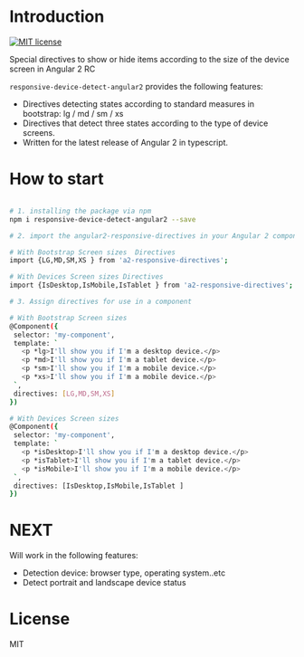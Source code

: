 # Introduction
[![MIT license](http://img.shields.io/badge/license-MIT-brightgreen.svg)](http://opensource.org/licenses/MIT)

Special directives to show or hide items according to the size of the device screen in Angular 2 RC

`responsive-device-detect-angular2` provides the following features:
 - Directives detecting states according to standard measures in bootstrap: lg / md / sm / xs
 - Directives that detect three states according to the type of device screens.
 - Written for the latest release of Angular 2 in typescript.
 
 # How to start
 
 ```bash

# 1. installing the package via npm 
npm i responsive-device-detect-angular2 --save

# 2. import the angular2-responsive-directives in your Angular 2 component

# With Bootstrap Screen sizes  Directives
import {LG,MD,SM,XS } from 'a2-responsive-directives';

# With Devices Screen sizes Directives
import {IsDesktop,IsMobile,IsTablet } from 'a2-responsive-directives';

# 3. Assign directives for use in a component

# With Bootstrap Screen sizes
@Component({
  selector: 'my-component',
  template: `
    <p *lg>I'll show you if I'm a desktop device.</p>
    <p *md>I'll show you if I'm a tablet device.</p>
    <p *sm>I'll show you if I'm a mobile device.</p>
    <p *xs>I'll show you if I'm a mobile device.</p>
  `,
  directives: [LG,MD,SM,XS]
})

# With Devices Screen sizes
@Component({
  selector: 'my-component',
  template: `
    <p *isDesktop>I'll show you if I'm a desktop device.</p>
    <p *isTablet>I'll show you if I'm a tablet device.</p>
    <p *isMobile>I'll show you if I'm a mobile device.</p>
  `,
  directives: [IsDesktop,IsMobile,IsTablet ]
})

```



# NEXT 
Will work in the following features:

- Detection device: browser type, operating system..etc
- Detect portrait and landscape device status

# License

MIT 